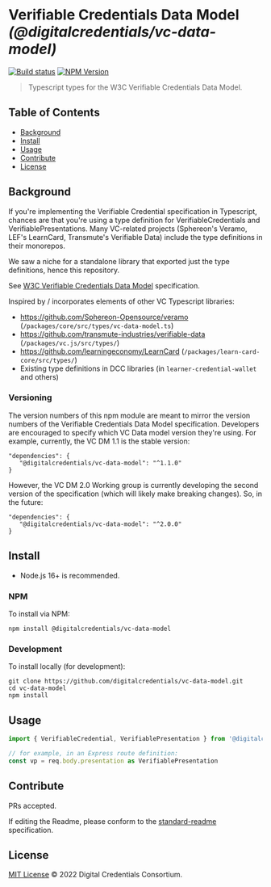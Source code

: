 # Verifiable Credentials Data Model _(@digitalcredentials/vc-data-model)_

[![Build status](https://img.shields.io/github/workflow/status/digitalcredentials/vc-data-model/Node.js%20CI)](https://github.com/digitalcredentials/vc-data-model/actions?query=workflow%3A%22Node.js+CI%22)
[![NPM Version](https://img.shields.io/npm/v/@digitalcredentials/vc-data-model.svg)](https://npm.im/@digitalcredentials/vc-data-model)

> Typescript types for the W3C Verifiable Credentials Data Model.

## Table of Contents

- [Background](#background)
- [Install](#install)
- [Usage](#usage)
- [Contribute](#contribute)
- [License](#license)

## Background

If you're implementing the Verifiable Credential specification in Typescript,
chances are that you're using a type definition for VerifiableCredentials
and VerifiablePresentations. Many VC-related projects (Sphereon's Veramo, 
LEF's LearnCard, Transmute's Verifiable Data) include the type definitions in
their monorepos.

We saw a niche for a standalone library that exported just the type definitions,
hence this repository.

See [W3C Verifiable Credentials Data Model](https://www.w3.org/TR/vc-data-model/)
specification.

Inspired by / incorporates elements of other VC Typescript libraries:

* https://github.com/Sphereon-Opensource/veramo (`/packages/core/src/types/vc-data-model.ts`)
* https://github.com/transmute-industries/verifiable-data (`/packages/vc.js/src/types/`)
* https://github.com/learningeconomy/LearnCard (`/packages/learn-card-core/src/types/`)
* Existing type definitions in DCC libraries (in `learner-credential-wallet` and others)

### Versioning

The version numbers of this npm module are meant to mirror the version numbers
of the Verifiable Credentials Data Model specification. Developers are encouraged
to specify which VC Data model version they're using. For example, currently,
the VC DM 1.1 is the stable version:

```
"dependencies": {
   "@digitalcredentials/vc-data-model": "^1.1.0"
}
```

However, the VC DM 2.0 Working group is currently developing the second version
of the specification (which will likely make breaking changes). So, in the future:

```
"dependencies": {
   "@digitalcredentials/vc-data-model": "^2.0.0"
}
```

## Install

- Node.js 16+ is recommended.

### NPM

To install via NPM:

```
npm install @digitalcredentials/vc-data-model
```

### Development

To install locally (for development):

```
git clone https://github.com/digitalcredentials/vc-data-model.git
cd vc-data-model
npm install
```

## Usage

```ts
import { VerifiableCredential, VerifiablePresentation } from '@digitalcredentials/vc-data-model'

// for example, in an Express route definition:
const vp = req.body.presentation as VerifiablePresentation
```

## Contribute

PRs accepted.

If editing the Readme, please conform to the
[standard-readme](https://github.com/RichardLitt/standard-readme) specification.

## License

[MIT License](LICENSE.md) © 2022 Digital Credentials Consortium.
